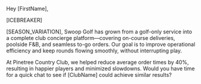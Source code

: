 Hey [FirstName],

[ICEBREAKER]

[SEASON_VARIATION], Swoop Golf has grown from a golf-only service into a complete club concierge platform—covering on-course deliveries, poolside F&B, and seamless to-go orders. Our goal is to improve operational efficiency and keep rounds flowing smoothly, without interrupting play.

At Pinetree Country Club, we helped reduce average order times by 40%, resulting in happier players and minimized slowdowns. Would you have time for a quick chat to see if [ClubName] could achieve similar results?